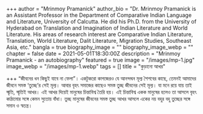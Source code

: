 +++
author = "Mrinmoy Pramanick"
author_bio = "Dr. Mrinmoy Pramanick is an Assistant Professor in the Department of Comparative Indian Language and Literature, University of Calcutta. He did his Ph.D. from the University of Hyderabad on Translation and Imagination of Indian Literature and World Literature.  His areas of research interest are Comparative Indian Literature, Translation, World Literature, Dalit Literature, Migration Studies, Southeast Asia, etc."
bangla = true
biography_image = ""
biography_image_webp = ""
chapter = false
date = 2021-05-01T18:30:00Z
description = "Mrinmoy Pramanick - an autobiography"
featured = true
image = "/images/mp-1.jpg"
image_webp = "/images/mp-1.webp"
tags = []
title = "কুড়ানো আখর"

+++
“জীবনের ধন কিছুই যাবে না ফেলা”। একটুকরো কাগজেরও যে আনন্দঘন মূল্য শৈশবের কাছে, তেমনই আমাদের জীবনে সমস্ত ‘তুচ্ছে’র সেই মূল্য। আবার বৃহৎ সমাজের কাছেও সমস্ত তুচ্ছ জীবনের সেই মূল্য। যা মনে রয়ে যায় তাই স্মৃতি, স্মৃতিই আখর। এই আখর দিয়েই মানুষের চিন্তাবিশ্ব তৈরি হয়। এই চিন্তাবিশ্ব একক মানুষের হলেও তা আসলে বৃহৎ কাঠামোর সঙ্গে কেমন সুতোয় বাঁধা। তুচ্ছ মানুষের জীবনের সমস্ত তুচ্ছ আখর আসলে একের নয় বহুর বহু তুচ্ছের সঙ্গে সমান ও স্বতন্ত্র।